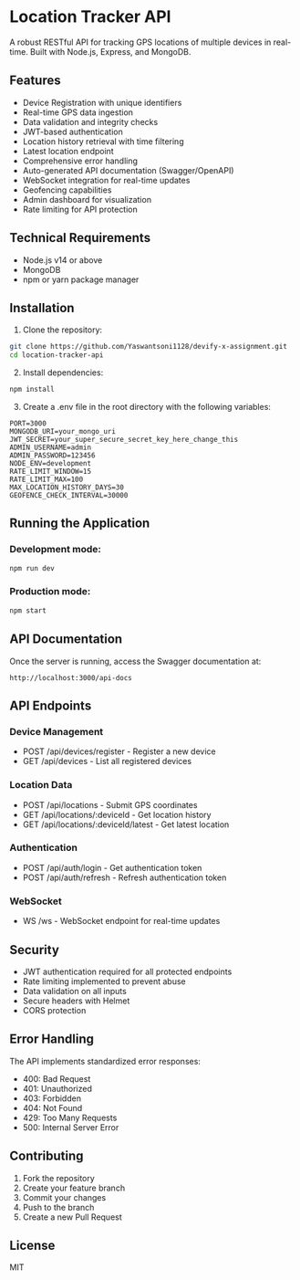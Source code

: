 # Location Tracker API

A robust RESTful API for tracking GPS locations of multiple devices in real-time. Built with Node.js, Express, and MongoDB.

## Features

- Device Registration with unique identifiers
- Real-time GPS data ingestion
- Data validation and integrity checks
- JWT-based authentication
- Location history retrieval with time filtering
- Latest location endpoint
- Comprehensive error handling
- Auto-generated API documentation (Swagger/OpenAPI)
- WebSocket integration for real-time updates
- Geofencing capabilities
- Admin dashboard for visualization
- Rate limiting for API protection

## Technical Requirements

- Node.js v14 or above
- MongoDB
- npm or yarn package manager

## Installation

1. Clone the repository:
```bash
git clone https://github.com/Yaswantsoni1128/devify-x-assignment.git
cd location-tracker-api
```

2. Install dependencies:
```bash
npm install
```

3. Create a .env file in the root directory with the following variables:
```env
PORT=3000
MONGODB_URI=your_mongo_uri
JWT_SECRET=your_super_secure_secret_key_here_change_this
ADMIN_USERNAME=admin
ADMIN_PASSWORD=123456
NODE_ENV=development
RATE_LIMIT_WINDOW=15
RATE_LIMIT_MAX=100
MAX_LOCATION_HISTORY_DAYS=30
GEOFENCE_CHECK_INTERVAL=30000
```

## Running the Application

### Development mode:
```bash
npm run dev
```

### Production mode:
```bash
npm start
```

## API Documentation

Once the server is running, access the Swagger documentation at:
```
http://localhost:3000/api-docs
```

## API Endpoints

### Device Management
- POST /api/devices/register - Register a new device
- GET /api/devices - List all registered devices

### Location Data
- POST /api/locations - Submit GPS coordinates
- GET /api/locations/:deviceId - Get location history
- GET /api/locations/:deviceId/latest - Get latest location

### Authentication
- POST /api/auth/login - Get authentication token
- POST /api/auth/refresh - Refresh authentication token

### WebSocket
- WS /ws - WebSocket endpoint for real-time updates

## Security

- JWT authentication required for all protected endpoints
- Rate limiting implemented to prevent abuse
- Data validation on all inputs
- Secure headers with Helmet
- CORS protection

## Error Handling

The API implements standardized error responses:
- 400: Bad Request
- 401: Unauthorized
- 403: Forbidden
- 404: Not Found
- 429: Too Many Requests
- 500: Internal Server Error

## Contributing

1. Fork the repository
2. Create your feature branch
3. Commit your changes
4. Push to the branch
5. Create a new Pull Request

## License

MIT 
